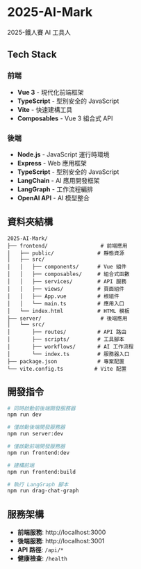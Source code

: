 # 2025-AI-Mark
2025-鐵人賽 AI 工具人

## Tech Stack

### 前端
- **Vue 3** - 現代化前端框架
- **TypeScript** - 型別安全的 JavaScript
- **Vite** - 快速建構工具
- **Composables** - Vue 3 組合式 API

### 後端
- **Node.js** - JavaScript 運行時環境
- **Express** - Web 應用框架
- **TypeScript** - 型別安全的 JavaScript
- **LangChain** - AI 應用開發框架
- **LangGraph** - 工作流程編排
- **OpenAI API** - AI 模型整合

## 資料夾結構

```
2025-AI-Mark/
├── frontend/                 # 前端應用
│   ├── public/              # 靜態資源
│   ├── src/
│   │   ├── components/      # Vue 組件
│   │   ├── composables/     # 組合式函數
│   │   ├── services/        # API 服務
│   │   ├── views/           # 頁面組件
│   │   ├── App.vue          # 根組件
│   │   └── main.ts          # 應用入口
│   └── index.html           # HTML 模板
├── server/                   # 後端應用
│   └── src/
│       ├── routes/          # API 路由
│       ├── scripts/         # 工具腳本
│       ├── workflows/       # AI 工作流程
│       └── index.ts         # 服務器入口
├── package.json             # 專案配置
└── vite.config.ts          # Vite 配置
```

## 開發指令

```bash
# 同時啟動前後端開發服務器
npm run dev

# 僅啟動後端開發服務器
npm run server:dev

# 僅啟動前端開發服務器
npm run frontend:dev

# 建構前端
npm run frontend:build

# 執行 LangGraph 腳本
npm run drag-chat-graph
```

## 服務架構

- **前端服務**: http://localhost:3000
- **後端服務**: http://localhost:3001
- **API 路徑**: `/api/*`
- **健康檢查**: `/health`

